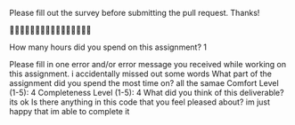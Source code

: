Please fill out the survey before submitting the pull request. Thanks!

🚀🚀🚀🚀🚀🚀🚀🚀🚀🚀🚀🚀🚀🚀🚀🚀

How many hours did you spend on this assignment?
1

Please fill in one error and/or error message you received while working on this assignment.
i accidentally missed out some words
What part of the assignment did you spend the most time on?
all the samae
Comfort Level (1-5):
4
Completeness Level (1-5):
4
What did you think of this deliverable?
its ok
Is there anything in this code that you feel pleased about?
im just happy that im able to complete it
